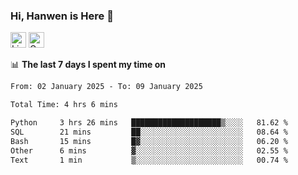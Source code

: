 ### Hi, Hanwen is Here 👋
<p>
	<a href="https://www.linkedin.com/in/liu-hanwen/"><img src="https://img.shields.io/badge/@hanwen-0A66C2?style=flat&logo=LinkedIn&logoColor=white" alt="Linkedin"  height="25px"/></a> 
	<a href="https://scholar.google.com/citations?user=HDF0su0AAAAJ"><img src="https://img.shields.io/badge/scholar-4385FE.svg?&style=plastic&logo=google-scholar&logoColor=white" alt="Google Scholar" height="25px"> </a>
</p>

📊 **The last 7 days I spent my time on** 
<!--START_SECTION:waka-->

```txt
From: 02 January 2025 - To: 09 January 2025

Total Time: 4 hrs 6 mins

Python     3 hrs 26 mins   ████████████████████▒░░░░   81.62 %
SQL        21 mins         ██░░░░░░░░░░░░░░░░░░░░░░░   08.64 %
Bash       15 mins         █▓░░░░░░░░░░░░░░░░░░░░░░░   06.20 %
Other      6 mins          ▓░░░░░░░░░░░░░░░░░░░░░░░░   02.55 %
Text       1 min           ▒░░░░░░░░░░░░░░░░░░░░░░░░   00.74 %
```

<!--END_SECTION:waka-->


<!--
**david990917/david990917** is a ✨ _special_ ✨ repository because its `README.md` (this file) appears on your GitHub profile.

Here are some ideas to get you started:

- 🔭 I’m currently working on ...
- 🌱 I’m currently learning ...
- 👯 I’m looking to collaborate on ...
- 🤔 I’m looking for help with ...
- 💬 Ask me about ...
- 📫 How to reach me: ...
- 😄 Pronouns: ...
- ⚡ Fun fact: ...
-->
